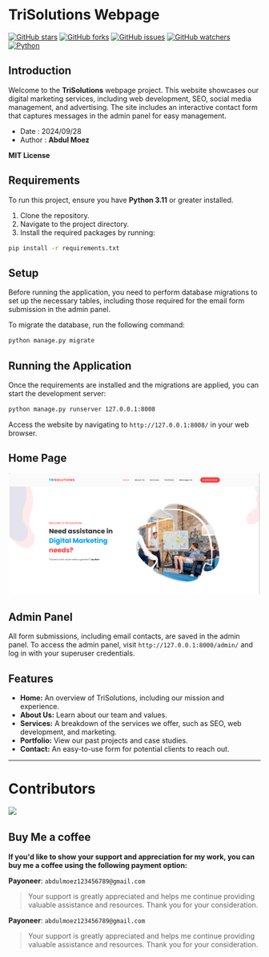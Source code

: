 # TriSolutions Webpage

[![GitHub stars](https://img.shields.io/github/stars/Anonym0usWork1221/Trisolutions.svg)](https://github.com/Anonym0usWork1221/Trisolutions/stargazers)
[![GitHub forks](https://img.shields.io/github/forks/Anonym0usWork1221/Trisolutions.svg)](https://github.com/Anonym0usWork1221/Trisolutions/network/members)
[![GitHub issues](https://img.shields.io/github/issues/Anonym0usWork1221/Trisolutions.svg)](https://github.com/Anonym0usWork1221/Trisolutions/issues)
[![GitHub watchers](https://img.shields.io/github/watchers/Anonym0usWork1221/Trisolutions.svg)](https://github.com/Anonym0usWork1221/Trisolutions/watchers)
[![Python](https://img.shields.io/badge/language-Python%203-blue.svg)](https://www.python.org)

## Introduction
Welcome to the **TriSolutions** webpage project. This website showcases our digital marketing services, including web development, SEO, social media management, and advertising. The site includes an interactive contact form that captures messages in the admin panel for easy management.

 *  Date   : 2024/09/28
 *  Author : **__Abdul Moez__**

 **MIT License**

## Requirements
To run this project, ensure you have **Python 3.11** or greater installed.

1. Clone the repository.
2. Navigate to the project directory.
3. Install the required packages by running:

```bash
pip install -r requirements.txt
```

## Setup

Before running the application, you need to perform database migrations to set up the necessary tables, including those required for the email form submission in the admin panel.

To migrate the database, run the following command:

```bash
python manage.py migrate
```

## Running the Application

Once the requirements are installed and the migrations are applied, you can start the development server:

```bash
python manage.py runserver 127.0.0.1:8008
```

Access the website by navigating to `http://127.0.0.1:8008/` in your web browser.

## Home Page
<p align="center">
  <img src="readme_assets/trisolution.png"  title="Marketing App demo image" width="500px">
</p>

## Admin Panel

All form submissions, including email contacts, are saved in the admin panel. To access the admin panel, visit `http://127.0.0.1:8000/admin/` and log in with your superuser credentials.

## Features

- **Home:** An overview of TriSolutions, including our mission and experience.
- **About Us:** Learn about our team and values.
- **Services:** A breakdown of the services we offer, such as SEO, web development, and marketing.
- **Portfolio:** View our past projects and case studies.
- **Contact:** An easy-to-use form for potential clients to reach out.
  
---
# Contributors

<a href = "https://github.com/Anonym0usWork1221/Trisolutions/graphs/contributors">
  <img src = "https://contrib.rocks/image?repo=Anonym0usWork1221/Trisolutions"/>
</a>


Buy Me a coffee
--------------
__If you'd like to show your support and appreciation for my work, you can buy me a coffee using the 
following payment option:__

**Payoneer**: `abdulmoez123456789@gmail.com`

> Your support is greatly appreciated and helps me continue providing valuable assistance and resources. 
Thank you for your consideration.

**Payoneer**: `abdulmoez123456789@gmail.com`

> Your support is greatly appreciated and helps me continue providing valuable assistance and resources. 
Thank you for your consideration.
>
